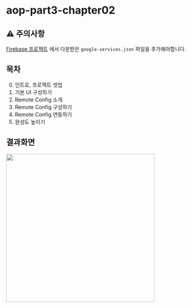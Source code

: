 # aop-part3-chapter02

## ⚠️ 주의사항
[Firebase 프로젝트](https://console.firebase.google.com/u/0/) 에서 다운받은 `google-services.json` 파일을 추가해야합니다.

## 목차
0. 인트로, 프로젝트 셋업
1. 기본 UI 구성하기
2. Remote Config 소개
3. Remote Config 구성하기
4. Remote Config 연동하기
5. 완성도 높이기

## 결과화면
<img src="https://i.imgur.com/uu10o9r.png" width="400"/>
